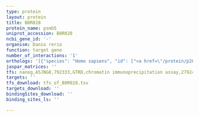 ```yaml
---
type: protein
layout: protein
title: B0R028
protein_name: psmb5
uniprot_accession: B0R028
ncbi_gene_id: '-'
organism: Danio rerio
function: target gene
number_of_interactions: '1'
orthologs: '[{"species": "Homo sapiens", "id": ["<a href=\"/protein/p28074\">P28074</a>"]}, {"species": "Mus musculus", "id": ["<a href=\"/protein/o55234\">O55234</a>"]}, {"species": "Rattus norvegicus", "id": ["<a href=\"/protein/g3v7q6\">G3V7Q6</a>"]}, {"species": "Drosophila melanogaster", "id": ["<a href=\"/protein/q7k148\">Q7K148</a>"]}, {"species": "Caenorhabditis elegans", "id": ["Q9XUV0"]}, {"species": "Saccharomyces cerevisiae", "id": ["<a href=\"/protein/p30656\">P30656</a>"]}]'
jaspar_matrices: ''
tfs: nanog,A5JNG8,792333,GTRD,chromatin immunoprecipitation assay,27924024%5Buid%5D,No
targets: ''
tfs_download: tfs_of_B0R028.tsv
targets_download: ''
bindingSites_download: ''
binding_sites_ls: ''

---
```

